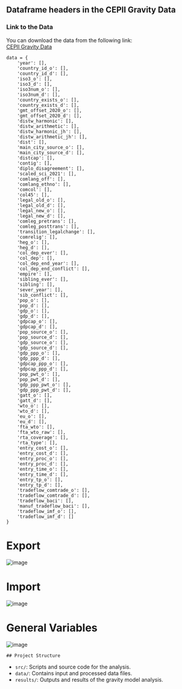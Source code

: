 ## Dataframe headers in the CEPII Gravity Data

### **Link to the Data**
You can download the data from the following link:  
[CEPII Gravity Data](https://www.cepii.fr/DATA_DOWNLOAD/gravity/data/Gravity_csv_V202211.zip)


    data = {
        'year': [],
        'country_id_o': [],
        'country_id_d': [],
        'iso3_o': [],
        'iso3_d': [],
        'iso3num_o': [],
        'iso3num_d': [],
        'country_exists_o': [],
        'country_exists_d': [],
        'gmt_offset_2020_o': [],
        'gmt_offset_2020_d': [],
        'distw_harmonic': [],
        'distw_arithmetic': [],
        'distw_harmonic_jh': [],
        'distw_arithmetic_jh': [],
        'dist': [],
        'main_city_source_o': [],
        'main_city_source_d': [],
        'distcap': [],
        'contig': [],
        'diplo_disagreement': [],
        'scaled_sci_2021': [],
        'comlang_off': [],
        'comlang_ethno': [],
        'comcol': [],
        'col45': [],
        'legal_old_o': [],
        'legal_old_d': [],
        'legal_new_o': [],
        'legal_new_d': [],
        'comleg_pretrans': [],
        'comleg_posttrans': [],
        'transition_legalchange': [],
        'comrelig': [],
        'heg_o': [],
        'heg_d': [],
        'col_dep_ever': [],
        'col_dep': [],
        'col_dep_end_year': [],
        'col_dep_end_conflict': [],
        'empire': [],
        'sibling_ever': [],
        'sibling': [],
        'sever_year': [],
        'sib_conflict': [],
        'pop_o': [],
        'pop_d': [],
        'gdp_o': [],
        'gdp_d': [],
        'gdpcap_o': [],
        'gdpcap_d': [],
        'pop_source_o': [],
        'pop_source_d': [],
        'gdp_source_o': [],
        'gdp_source_d': [],
        'gdp_ppp_o': [],
        'gdp_ppp_d': [],
        'gdpcap_ppp_o': [],
        'gdpcap_ppp_d': [],
        'pop_pwt_o': [],
        'pop_pwt_d': [],
        'gdp_ppp_pwt_o': [],
        'gdp_ppp_pwt_d': [],
        'gatt_o': [],
        'gatt_d': [],
        'wto_o': [],
        'wto_d': [],
        'eu_o': [],
        'eu_d': [],
        'fta_wto': [],
        'fta_wto_raw': [],
        'rta_coverage': [],
        'rta_type': [],
        'entry_cost_o': [],
        'entry_cost_d': [],
        'entry_proc_o': [],
        'entry_proc_d': [],
        'entry_time_o': [],
        'entry_time_d': [],
        'entry_tp_o': [],
        'entry_tp_d': [],
        'tradeflow_comtrade_o': [],
        'tradeflow_comtrade_d': [],
        'tradeflow_baci': [],
        'manuf_tradeflow_baci': [],
        'tradeflow_imf_o': [],
        'tradeflow_imf_d': []
    }

# Export 

![image](https://github.com/user-attachments/assets/32655ab0-463c-494e-85ca-aec8311af298)

# Import

![image](https://github.com/user-attachments/assets/854d0237-d185-45b0-b00e-6bf1bdbb9960)

# General Variables

![image](https://github.com/user-attachments/assets/4aa61f6c-f7e3-44c1-bbcd-abba4979b507)






    ## Project Structure
- `src/`: Scripts and source code for the analysis.
- `data/`: Contains input and processed data files.
- `results/`: Outputs and results of the gravity model analysis.

